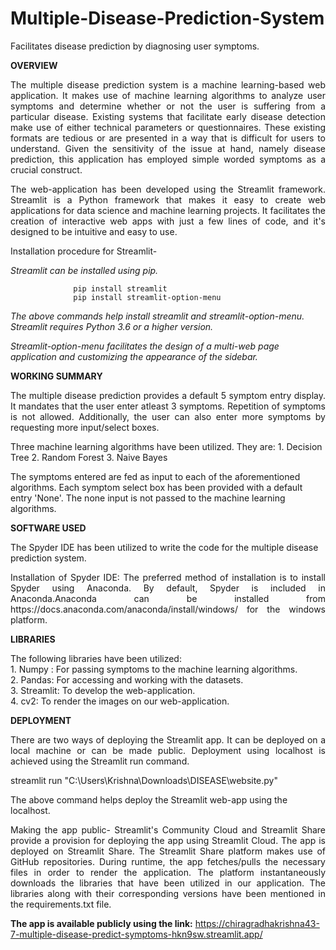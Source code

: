 # Multiple-Disease-Prediction-System
Facilitates disease prediction by diagnosing user symptoms. 

**OVERVIEW**

<p align="justify">The multiple disease prediction system is a machine learning-based web application. It makes use of machine learning algorithms to analyze user symptoms and determine whether or not the user is suffering from a particular disease.
Existing systems that facilitate early disease detection make use of either technical parameters or questionnaires. These existing formats are tedious or are presented in a way that is difficult for users to understand. Given the sensitivity of the issue at hand, namely disease prediction, this application has employed simple worded symptoms as a crucial construct. </p>

<p align="justify">The web-application has been developed using the Streamlit framework. Streamlit is a Python framework that makes it easy to create web applications for data science and machine learning projects. It facilitates the creation of interactive web apps with just a few lines of code, and it's designed to be intuitive and easy to use. </p>

Installation procedure for Streamlit-

_Streamlit can be installed using pip._

                  pip install streamlit
                  pip install streamlit-option-menu

_The above commands help install streamlit and streamlit-option-menu. Streamlit requires Python 3.6 or a higher version._

_Streamlit-option-menu facilitates the design of a multi-web page application and customizing the appearance of the sidebar._

**WORKING SUMMARY**

<p align="justify">The multiple disease prediction provides a default 5 symptom entry display. It mandates that the user enter atleast 3 symptoms. Repetition of symptoms is not allowed. Additionally, the user can also enter more symptoms by requesting more input/select boxes.

Three machine learning algorithms have been utilized. They are:
                                                              1. Decision Tree
                                                              2. Random Forest
                                                              3. Naive Bayes
                                                                                                                           
The symptoms entered are fed as input to each of the aforementioned algorithms. Each symptom select box has been provided with a default entry 'None'. The none input is not passed to the machine learning algorithms.</p>

**SOFTWARE USED**

The Spyder IDE has been utilized to write the code for the multiple disease prediction system.

<p align="justify">Installation of Spyder IDE: The preferred method of installation is to install Spyder using Anaconda. By default, Spyder is included in Anaconda.Anaconda can be installed from https://docs.anaconda.com/anaconda/install/windows/ for the windows platform.</p>


**LIBRARIES**

<p align="justify">
The following libraries have been utilized: <br/>
1. Numpy : For passing symptoms to the machine learning algorithms.<br/>
2. Pandas: For accessing and working with the datasets.<br/>
3. Streamlit: To develop the web-application. <br/>
4. cv2: To render the images on our web-application. <br/>
</p>

**DEPLOYMENT**

<p align="justify">There are two ways of deploying the Streamlit app. It can be deployed on a local machine or can be made public.
Deployment using localhost is achieved using the Streamlit run command. 

streamlit run "C:\Users\Krishna\Downloads\DISEASE\website.py" 

The above command helps deploy the Streamlit web-app using the localhost.</p>

<p align="justify"> 
Making the app public- Streamlit's Community Cloud and Streamlit Share provide a provision for deploying the app using Streamlit Cloud. The app is deployed on Streamlit Share. The Streamlit Share platform makes use of GitHub repositories. During runtime, the app fetches/pulls the necessary files in order to render the application. The platform instantaneously downloads the libraries that have been utilized in our application. The libraries along with their corresponding versions have been mentioned in the requirements.txt file. </p>

**The app is available publicly using the link:** https://chiragradhakrishna43-7-multiple-disease-predict-symptoms-hkn9sw.streamlit.app/
